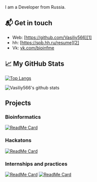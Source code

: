 I am a Developer from Russia.

## 📬 Get in touch

- Web: [https://github.com/Vasiliy566][1]
- hh: [https://spb.hh.ru/resume][2]
- Vk: [vk.com/bioinfme][3]


## &#x1f4c8; My GitHub Stats

[![Top Langs](https://github-readme-stats.vercel.app/api/top-langs/?username=Vasiliy566&include_all_commits=false&langs_count=8&hide=javascript,html,CSS)](https://github.com/Vasiliy566)

![Vasiliy566's github stats](https://github-readme-stats.vercel.app/api?username=Vasiliy566&show_icons=true)

## Projects

### Bioinformatics
[![ReadMe Card](https://github-readme-stats.vercel.app/api/pin/?username=Vasiliy566&repo=NERPA)](https://github.com/Vasiliy566/NERPA)


### Hackatons
[![ReadMe Card](https://github-readme-stats.vercel.app/api/pin/?username=Vasiliy566&repo=freeParking)](https://github.com/Vasiliy566/freeParking)

### Internships and practices
[![ReadMe Card](https://github-readme-stats.vercel.app/api/pin/?username=Vasiliy566&repo=bioinformatics_practice2017)](https://github.com/Vasiliy566/bioinformatics_practice2017)
[![ReadMe Card](https://github-readme-stats.vercel.app/api/pin/?username=Vasiliy566&repo=biocad_back)](https://github.com/Vasiliy566/biocad_back)



[1]: https://github.com/Vasiliy566
[2]: https://spb.hh.ru/resume/d4b652ceff0587d39d0039ed1f56476e394858
[3]: vk.com/bioinfme
